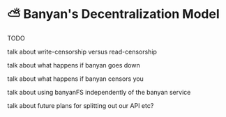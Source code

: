 # ⛅ Banyan's Decentralization Model

TODO

talk about write-censorship versus read-censorship

talk about what happens if banyan goes down

talk about what happens if banyan censors you

talk about using banyanFS independently of the banyan service

talk about future plans for splitting out our API etc?
